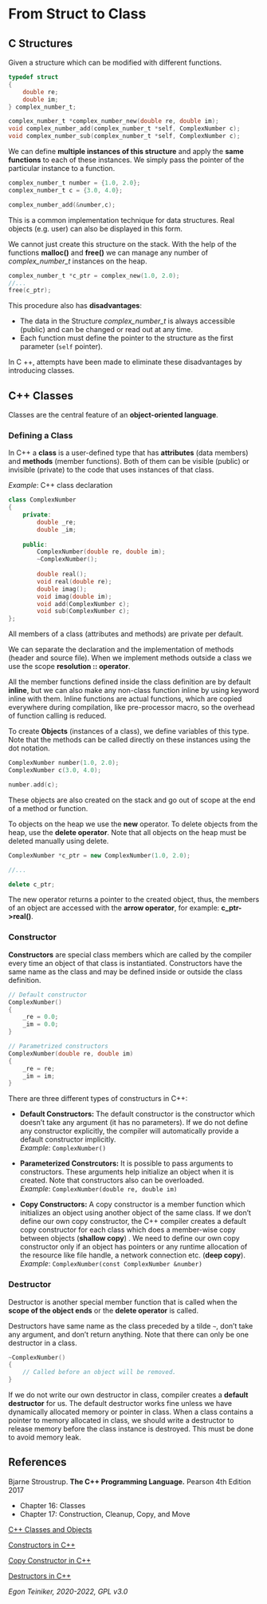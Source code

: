 # From Struct to Class

## C Structures

Given a structure which can be modified with different functions.

```C
typedef struct 
{
    double re;
    double im;    
} complex_number_t;

complex_number_t *complex_number_new(double re, double im);
void complex_number_add(complex_number_t *self, ComplexNumber c);
void complex_number_sub(complex_number_t *self, ComplexNumber c);
```
We can define **multiple instances of this structure** and apply the **same 
functions** to each of these instances. We simply pass the pointer of the 
particular instance to a function.

```C
complex_number_t number = {1.0, 2.0};
complex_number_t c = {3.0, 4.0};

complex_number_add(&number,c);
```
This is a common implementation technique for data structures.
Real objects (e.g. user) can also be displayed in this form.
 
We cannot just create this structure on the stack. 
With the help of the functions **malloc()** and **free()** we can 
manage any number of *complex_number_t* instances on the heap.
 
```C
complex_number_t *c_ptr = complex_new(1.0, 2.0);
//...
free(c_ptr);
``` 

This procedure also has **disadvantages**:
* The data in the Structure *complex_number_t* is always accessible (public) 
and can be changed or read out at any time.
* Each function must define the pointer to the structure as the first 
parameter (`self` pointer).

In C ++, attempts have been made to eliminate these disadvantages by 
introducing classes.


## C++ Classes

Classes are the central feature of an **object-oriented language**. 

### Defining a Class

In C++ a **class** is a user-defined type that has **attributes** (data members) and 
**methods** (member functions). Both of them can be visible (public) or invisible
(private) to the code that uses instances of that class.

_Example_: C++ class declaration
```C++
class ComplexNumber 
{
    private:
        double _re;
        double _im;
   
    public:
        ComplexNumber(double re, double im);
        ~ComplexNumber();
        
        double real();
        void real(double re);
        double imag();
        void imag(double im);
        void add(ComplexNumber c);
        void sub(ComplexNumber c);
};
``` 
All members of a class (attributes and methods) are private per default.

We can separate the 
declaration and the implementation of methods (header and source file).
When we implement methods outside a class we use the scope **resolution :: operator**.

All the member functions defined inside the class definition are by 
default **inline**, but we can also make any non-class function inline 
by using keyword inline with them. 
Inline functions are actual functions, which are copied everywhere 
during compilation, like pre-processor macro, so the overhead of function 
calling is reduced.


To create **Objects** (instances of a class), we define variables of this type. 
Note that the methods can be called directly on these instances using the 
dot notation.

```C++
ComplexNumber number(1.0, 2.0); 
ComplexNumber c(3.0, 4.0);

number.add(c);
``` 
These objects are also created on the stack and go out of scope 
at the end of a method or function.

To objects on the heap we use the **new** operator. 
To delete objects from the heap, use the **delete operator**. 
Note that all objects on the heap must be deleted manually using delete.
```C++
ComplexNumber *c_ptr = new ComplexNumber(1.0, 2.0); 

//...

delete c_ptr;
``` 
The new operator returns a pointer to the created object, thus, the 
members of an object are accessed with the **arrow operator**, for example: 
**c_ptr->real()**.


### Constructor

**Constructors** are special class members which are called by the compiler 
every time an object of that class is instantiated. Constructors have the 
same name as the class and may be defined inside or outside the class 
definition.

```C++
// Default constructor
ComplexNumber()
{
    _re = 0.0;
    _im = 0.0;
}

// Parametrized constructors
ComplexNumber(double re, double im)
{
    _re = re;
    _im = im;
}
``` 
There are three different types of constructurs in C++:
* **Default Constructors:** 
    The default constructor is the constructor which doesn’t take any 
    argument (it has no parameters).
    If we do not define any constructor explicitly, the compiler will 
    automatically provide a default constructor implicitly.    
    _Example_: `ComplexNumber()`
    
* **Parameterized Constrcutors:**
    It is possible to pass arguments to constructors. These arguments 
    help initialize an object when it is created. Note that constructors 
    also can be overloaded.        
    _Example_: `ComplexNumber(double re, double im)`

* **Copy Constructors:**
    A copy constructor is a member function which initializes an object 
    using another object of the same class. 
    If we don’t define our own copy constructor, the C++ compiler 
    creates a default copy constructor for each class which does a 
    member-wise copy between objects (**shallow copy**) . 
    We need to define our own copy constructor only if an object has 
    pointers or any runtime allocation of the resource like file handle, 
    a network connection etc. (**deep copy**).        
    _Example_: `ComplexNumber(const ComplexNumber &number)`
    
    
### Destructor
Destructor is another special member function that is called when the 
**scope of the object ends** or the **delete operator** is called.

Destructors have same name as the class preceded by a tilde `~`, don’t 
take any argument, and don’t return anything.
Note that there can only be one destructor in a class.

```C++
~ComplexNumber() 
{            
    // Called before an object will be removed.
}
```     

If we do not write our own destructor in class, compiler creates a 
**default destructor** for us. The default destructor works fine unless 
we have dynamically allocated memory or pointer in class. 
When a class contains a pointer to memory allocated in class, we should 
write a destructor to release memory before the class instance is destroyed. 
This must be done to avoid memory leak.

## References
Bjarne Stroustrup. **The C++ Programming Language.** Pearson 4th Edition 2017
* Chapter 16: Classes
* Chapter 17: Construction, Cleanup, Copy, and Move 

[C++ Classes and Objects](https://www.geeksforgeeks.org/c-classes-and-objects/)

[Constructors in C++](https://www.geeksforgeeks.org/constructors-c/)

[Copy Constructor in C++](https://www.geeksforgeeks.org/copy-constructor-in-cpp/)

[Destructors in C++](https://www.geeksforgeeks.org/destructors-c/)

*Egon Teiniker, 2020-2022, GPL v3.0*

